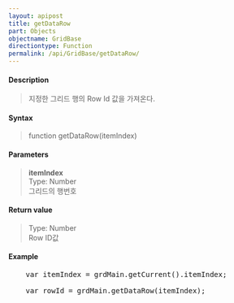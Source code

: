 ```yaml
---
layout: apipost
title: getDataRow
part: Objects
objectname: GridBase
directiontype: Function
permalink: /api/GridBase/getDataRow/
---
```



#### Description

> 지정한 그리드 행의 Row Id 값을 가져온다.

#### Syntax

> function getDataRow(itemIndex)

#### Parameters

> **itemIndex**  
> Type: Number  
> 그리드의 행번호  

#### Return value

> Type: Number  
> Row ID값

#### Example

<pre class="prettyprint">
    var itemIndex = grdMain.getCurrent().itemIndex;

    var rowId = grdMain.getDataRow(itemIndex);
</pre>




